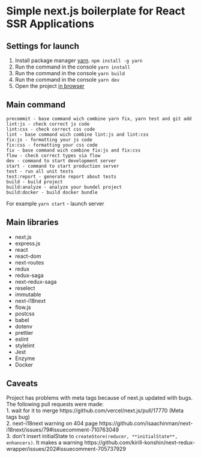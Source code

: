<h1>Simple next.js boilerplate for React SSR Applications</h1>

Settings for launch
-----------------------------------

1. Install package manager [yarn](https://yarnpkg.com/).
```npm install -g yarn```
2. Run the command in the console ```yarn install```
3. Run the command in the console ```yarn build```
4. Run the command in the console ```yarn dev```
5. Open the project [in browser](http://localhost:3000)


Main command
-----------------------------------

```
precommit - base command wich combine yarn fix, yarn test and git add
lint:js - check correct js code
lint:css - check correct css code
lint - base command wich combine lint:js and lint:css
fix:js - formatting your js code
fix:css - formatting your css code
fix - base command wich combine fix:js and fix:css
flow - check correct types via flow
dev - command to start development server
start - command to start production server
test - run all unit tests
test:report - generate report about tests
build - build project
build:analyze - analyze your bundel project
build:docker - build docker bundle
```

For example ```yarn start``` - launch server

Main libraries
 -----------------------------------
- next.js
- express.js
- react
- react-dom
- next-routes
- redux
- redux-saga
- next-redux-saga
- reselect
- immutable
- next-i18next
- flow.js
- postcss
- babel
- dotenv
- prettier
- eslint
- stylelint
- Jest
- Enzyme
- Docker

<h2>Caveats</h2>
Project has problems with meta tags because of next.js updated with bugs.
<br>
The following pull requests were made:
<br>
1. wait for it to merge https://github.com/vercel/next.js/pull/17770 (Meta tags bug)
<br>
2. next-i18next warning on 404 page https://github.com/isaachinman/next-i18next/issues/79#issuecomment-710763049
<br>
3. don't insert initialState to <code>createStore(reducer, **initialState**, enhancers)</code>. It makes a warning https://github.com/kirill-konshin/next-redux-wrapper/issues/202#issuecomment-705737929
